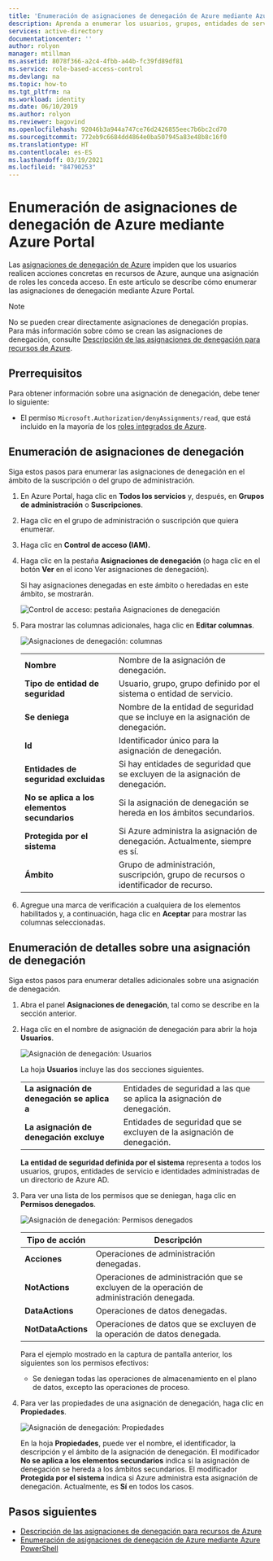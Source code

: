 ```yaml
---
title: 'Enumeración de asignaciones de denegación de Azure mediante Azure Portal: RBAC de Azure'
description: Aprenda a enumerar los usuarios, grupos, entidades de servicio e identidades administradas a los que se les ha denegado el acceso a acciones específicas en recursos de Azure en un ámbito determinado mediante Azure Portal y el control de acceso basado en roles de Azure (RBAC de Azure).
services: active-directory
documentationcenter: ''
author: rolyon
manager: mtillman
ms.assetid: 8078f366-a2c4-4fbb-a44b-fc39fd89df81
ms.service: role-based-access-control
ms.devlang: na
ms.topic: how-to
ms.tgt_pltfrm: na
ms.workload: identity
ms.date: 06/10/2019
ms.author: rolyon
ms.reviewer: bagovind
ms.openlocfilehash: 92046b3a944a747ce76d2426855eec7b6bc2cd70
ms.sourcegitcommit: 772eb9c6684dd4864e0ba507945a83e48b8c16f0
ms.translationtype: HT
ms.contentlocale: es-ES
ms.lasthandoff: 03/19/2021
ms.locfileid: "84790253"
---
```

# <a name="list-azure-deny-assignments-using-the-azure-portal"></a>Enumeración de asignaciones de denegación de Azure mediante Azure Portal

Las [asignaciones de denegación de Azure](deny-assignments.md) impiden que los usuarios realicen acciones concretas en recursos de Azure, aunque una asignación de roles les conceda acceso. En este artículo se describe cómo enumerar las asignaciones de denegación mediante Azure Portal.

> [!NOTE]
> No se pueden crear directamente asignaciones de denegación propias. Para más información sobre cómo se crean las asignaciones de denegación, consulte [Descripción de las asignaciones de denegación para recursos de Azure](deny-assignments.md).

## <a name="prerequisites"></a>Prerrequisitos

Para obtener información sobre una asignación de denegación, debe tener lo siguiente:

- El permiso `Microsoft.Authorization/denyAssignments/read`, que está incluido en la mayoría de los [roles integrados de Azure](built-in-roles.md).

## <a name="list-deny-assignments"></a>Enumeración de asignaciones de denegación

Siga estos pasos para enumerar las asignaciones de denegación en el ámbito de la suscripción o del grupo de administración.

1. En Azure Portal, haga clic en **Todos los servicios** y, después, en **Grupos de administración** o **Suscripciones**.

1. Haga clic en el grupo de administración o suscripción que quiera enumerar.

1. Haga clic en **Control de acceso (IAM).**

1. Haga clic en la pestaña **Asignaciones de denegación** (o haga clic en el botón **Ver** en el icono Ver asignaciones de denegación).

    Si hay asignaciones denegadas en este ámbito o heredadas en este ámbito, se mostrarán.

    ![Control de acceso: pestaña Asignaciones de denegación](./media/deny-assignments-portal/access-control-deny-assignments.png)

1. Para mostrar las columnas adicionales, haga clic en **Editar columnas**.

    ![Asignaciones de denegación: columnas](./media/deny-assignments-portal/deny-assignments-columns.png)

    |  |  |
    | --- | --- |
    | **Nombre** | Nombre de la asignación de denegación. |
    | **Tipo de entidad de seguridad** | Usuario, grupo, grupo definido por el sistema o entidad de servicio. |
    | **Se deniega**  | Nombre de la entidad de seguridad que se incluye en la asignación de denegación. |
    | **Id** | Identificador único para la asignación de denegación. |
    | **Entidades de seguridad excluidas** | Si hay entidades de seguridad que se excluyen de la asignación de denegación. |
    | **No se aplica a los elementos secundarios** | Si la asignación de denegación se hereda en los ámbitos secundarios. |
    | **Protegida por el sistema** | Si Azure administra la asignación de denegación. Actualmente, siempre es sí. |
    | **Ámbito** | Grupo de administración, suscripción, grupo de recursos o identificador de recurso. |

1. Agregue una marca de verificación a cualquiera de los elementos habilitados y, a continuación, haga clic en **Aceptar** para mostrar las columnas seleccionadas.

## <a name="list-details-about-a-deny-assignment"></a>Enumeración de detalles sobre una asignación de denegación

Siga estos pasos para enumerar detalles adicionales sobre una asignación de denegación.

1. Abra el panel **Asignaciones de denegación**, tal como se describe en la sección anterior.

1. Haga clic en el nombre de asignación de denegación para abrir la hoja **Usuarios**.

    ![Asignación de denegación: Usuarios](./media/deny-assignments-portal/deny-assignment-users.png)

    La hoja **Usuarios** incluye las dos secciones siguientes.

    |  |  |
    | --- | --- |
    | **La asignación de denegación se aplica a**  | Entidades de seguridad a las que se aplica la asignación de denegación. |
    | **La asignación de denegación excluye** | Entidades de seguridad que se excluyen de la asignación de denegación. |

    **La entidad de seguridad definida por el sistema** representa a todos los usuarios, grupos, entidades de servicio e identidades administradas de un directorio de Azure AD.

1. Para ver una lista de los permisos que se deniegan, haga clic en **Permisos denegados**.

    ![Asignación de denegación: Permisos denegados](./media/deny-assignments-portal/deny-assignment-denied-permissions.png)

    | Tipo de acción | Descripción |
    | --- | --- |
    | **Acciones**  | Operaciones de administración denegadas. |
    | **NotActions** | Operaciones de administración que se excluyen de la operación de administración denegada. |
    | **DataActions**  | Operaciones de datos denegadas. |
    | **NotDataActions** | Operaciones de datos que se excluyen de la operación de datos denegada. |

    Para el ejemplo mostrado en la captura de pantalla anterior, los siguientes son los permisos efectivos:

    - Se deniegan todas las operaciones de almacenamiento en el plano de datos, excepto las operaciones de proceso.

1. Para ver las propiedades de una asignación de denegación, haga clic en **Propiedades**.

    ![Asignación de denegación: Propiedades](./media/deny-assignments-portal/deny-assignment-properties.png)

    En la hoja **Propiedades**, puede ver el nombre, el identificador, la descripción y el ámbito de la asignación de denegación. El modificador **No se aplica a los elementos secundarios** indica si la asignación de denegación se hereda a los ámbitos secundarios. El modificador **Protegida por el sistema** indica si Azure administra esta asignación de denegación. Actualmente, es **Sí** en todos los casos.

## <a name="next-steps"></a>Pasos siguientes

* [Descripción de las asignaciones de denegación para recursos de Azure](deny-assignments.md)
* [Enumeración de asignaciones de denegación de Azure mediante Azure PowerShell](deny-assignments-powershell.md)
